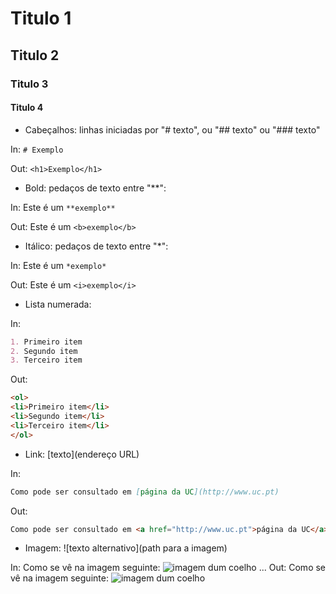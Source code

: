 # Titulo 1

## Titulo 2

### Titulo 3

#### Titulo 4

- Cabeçalhos: linhas iniciadas por "# texto", ou "## texto" ou "### texto"

In: `# Exemplo`

Out: `<h1>Exemplo</h1>`

- Bold: pedaços de texto entre "**":
  
In: Este é um `**exemplo**`

Out: Este é um `<b>exemplo</b>`

- Itálico: pedaços de texto entre "*":
  
In: Este é um `*exemplo*`

Out: Este é um `<i>exemplo</i>`

- Lista numerada:

In:

```Markdown
1. Primeiro item
2. Segundo item
3. Terceiro item
```

Out:

```html
<ol>
<li>Primeiro item</li>
<li>Segundo item</li>
<li>Terceiro item</li>
</ol>
```

- Link: [texto](endereço URL)

In:

```Markdown
Como pode ser consultado em [página da UC](http://www.uc.pt)
```

Out:

```html
Como pode ser consultado em <a href="http://www.uc.pt">página da UC</a>
```

- Imagem: ![texto alternativo](path para a imagem)

In: Como se vê na imagem seguinte: ![imagem dum coelho](http://www.coellho.com) ...
Out: Como se vê na imagem seguinte: <img src="http://www.coellho.com" alt="imagem dum coelho"/>